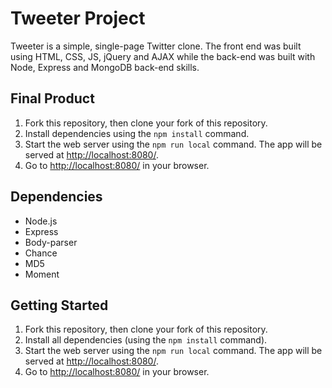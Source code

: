 # Tweeter Project

Tweeter is a simple, single-page Twitter clone. The front end was built using HTML, CSS, JS, jQuery and AJAX while the back-end was built with Node, Express and MongoDB back-end skills.

## Final Product

1. Fork this repository, then clone your fork of this repository.
2. Install dependencies using the `npm install` command.
3. Start the web server using the `npm run local` command. The app will be served at <http://localhost:8080/>.
4. Go to <http://localhost:8080/> in your browser.

## Dependencies

- Node.js
- Express
- Body-parser
- Chance
- MD5
- Moment

## Getting Started

1. Fork this repository, then clone your fork of this repository.
2. Install all dependencies (using the `npm install` command).
3. Start the web server using the `npm run local` command. The app will be served at <http://localhost:8080/>.
4. Go to <http://localhost:8080/> in your browser.

